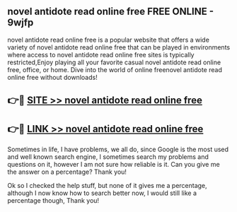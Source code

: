 ## novel antidote read online free FREE ONLINE - 9wjfp

novel antidote read online free is a popular website that offers a wide variety of novel antidote read online free that can be played in environments where access to novel antidote read online free sites is typically restricted,Enjoy playing all your favorite casual novel antidote read online free, office, or home. Dive into the world of online freenovel antidote read online free without downloads!

## 👉🔴 [SITE >> novel antidote read online free](http://news.freeplayer.one?title=novel_antidote_read_online_free&ref=FRRE)

## 👉🔴 [LINK >> novel antidote read online free](http://news.freeplayer.one?title=novel_antidote_read_online_free&ref=FREE)

Sometimes in life, I have problems, we all do, since Google is the most used and well known search engine, I sometimes search my problems and questions on it, however I am not sure how reliable is it. Can you give me the answer on a percentage? Thank you!

Ok so I checked the help stuff, but none of it gives me a percentage, although I now know how to search better now, I would still like a percentage though, Thank you!